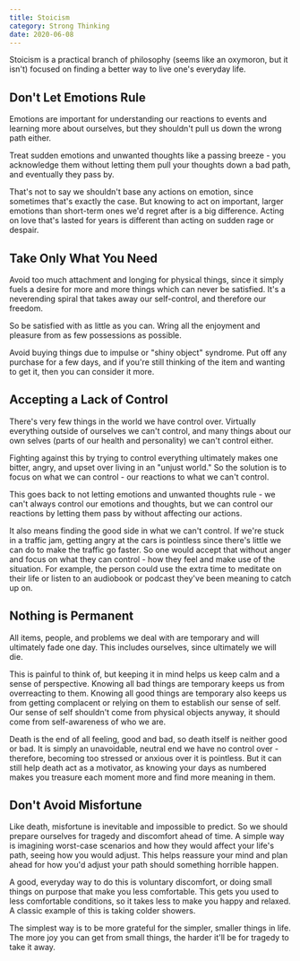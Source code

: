 ```yaml
---
title: Stoicism
category: Strong Thinking
date: 2020-06-08
---
```


Stoicism is a practical branch of philosophy (seems like an oxymoron, but it isn't) focused on finding a better way to live one's everyday life.

## Don't Let Emotions Rule

Emotions are important for understanding our reactions to events and learning more about ourselves, but they shouldn't pull us down the wrong path either.

Treat sudden emotions and unwanted thoughts like a passing breeze - you acknowledge them without letting them pull your thoughts down a bad path, and eventually they pass by.

That's not to say we shouldn't base any actions on emotion, since sometimes that's exactly the case. But knowing to act on important, larger emotions than short-term ones we'd regret after is a big difference. Acting on love that's lasted for years is different than acting on sudden rage or despair.

## Take Only What You Need

Avoid too much attachment and longing for physical things, since it simply fuels a desire for more and more things which can never be satisfied. It's a neverending spiral that takes away our self-control, and therefore our freedom.

So be satisfied with as little as you can. Wring all the enjoyment and pleasure from as few possessions as possible.

Avoid buying things due to impulse or "shiny object" syndrome. Put off any purchase for a few days, and if you're still thinking of the item and wanting to get it, then you can consider it more.

## Accepting a Lack of Control

There's very few things in the world we have control over. Virtually everything outside of ourselves we can't control, and many things about our own selves (parts of our health and personality) we can't control either.

Fighting against this by trying to control everything ultimately makes one bitter, angry, and upset over living in an "unjust world." So the solution is to focus on what we can control - our reactions to what we can't control.

This goes back to not letting emotions and unwanted thoughts rule - we can't always control our emotions and thoughts, but we can control our reactions by letting them pass by without affecting our actions.

It also means finding the good side in what we can't control. If we're stuck in a traffic jam, getting angry at the cars is pointless since there's little we can do to make the traffic go faster. So one would accept that without anger and focus on what they can control - how they feel and make use of the situation. For example, the person could use the extra time to meditate on their life or listen to an audiobook or podcast they've been meaning to catch up on.

## Nothing is Permanent

All items, people, and problems we deal with are temporary and will ultimately fade one day. This includes ourselves, since ultimately we will die.

This is painful to think of, but keeping it in mind helps us keep calm and a sense of perspective. Knowing all bad things are temporary keeps us from overreacting to them. Knowing all good things are temporary also keeps us from getting complacent or relying on them to establish our sense of self. Our sense of self shouldn't come from physical objects anyway, it should come from self-awareness of who we are.

Death is the end of all feeling, good and bad, so death itself is neither good or bad. It is simply an unavoidable, neutral end we have no control over - therefore, becoming too stressed or anxious over it is pointless. But it can still help death act as a motivator, as knowing your days as numbered makes you treasure each moment more and find more meaning in them.

## Don't Avoid Misfortune

Like death, misfortune is inevitable and impossible to predict. So we should prepare ourselves for tragedy and discomfort ahead of time. A simple way is imagining worst-case scenarios and how they would affect your life's path, seeing how you would adjust. This helps reassure your mind and plan ahead for how you'd adjust your path should something horrible happen.

A good, everyday way to do this is voluntary discomfort, or doing small things on purpose that make you less comfortable. This gets you used to less comfortable conditions, so it takes less to make you happy and relaxed. A classic example of this is taking colder showers.

The simplest way is to be more grateful for the simpler, smaller things in life. The more joy you can get from small things, the harder it'll be for tragedy to take it away.
